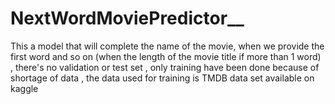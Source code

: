 # NextWordMoviePredictor__
This a model that will complete the name of the movie, when we provide the first word and so on (when the length of the movie title if more than 1 word) , there's no validation or test set , only training have been done because of shortage of data , the data used for training is TMDB data set available on kaggle 
